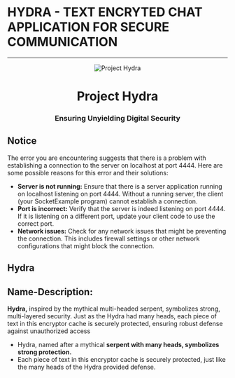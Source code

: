 # HYDRA - TEXT ENCRYTED CHAT APPLICATION FOR SECURE COMMUNICATION
******************************************************************
<div align="center">
  <img src="![OIG4](https://github.com/abhishek106001/Hydra/assets/124518628/349741a5-de79-4c9c-8a4e-d904831bfc2b)" alt="Project Hydra" />
</div>

<h1 align="center">Project Hydra</h1>
<h3 align="center">Ensuring Unyielding Digital Security</h3>


## Notice
The error you are encountering suggests that there is a problem with establishing a connection to the server on localhost at port 4444. Here are some possible reasons for this error and their solutions:
- **Server is not running:** Ensure that there is a server application running on localhost listening on port 4444. Without a running server, the client (your SocketExample program) cannot establish a connection.
- **Port is incorrect:** Verify that the server is indeed listening on port 4444. If it is listening on a different port, update your client code to use the correct port.
- **Network issues:** Check for any network issues that might be preventing the connection. This includes firewall settings or other network configurations that might block the connection.














## Hydra
## Name-Description:
**Hydra,** inspired by the mythical multi-headed serpent, symbolizes strong, multi-layered security. Just as the Hydra had many heads, each piece of text in this encryptor cache is securely protected, ensuring robust defense against unauthorized access

- Hydra, named after a mythical **serpent with many heads, symbolizes strong protection.**
- Each piece of text in this encryptor cache is securely protected, just like the many heads of the Hydra provided defense.

